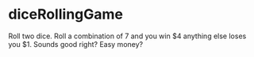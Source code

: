 # diceRollingGame
Roll two dice. Roll a combination of 7 and you win $4 anything else loses you $1. Sounds good right? Easy money?
